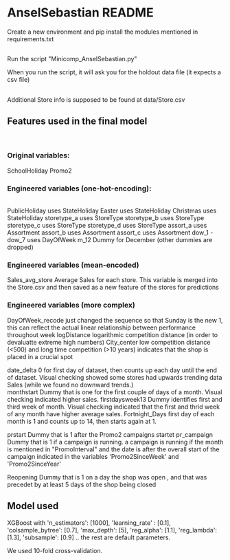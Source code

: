 # AnselSebastian README

Create a new environment and pip install the modules mentioned in requirements.txt<br/>

##
Run the script "Minicomp_AnselSebastian.py"<br/>

When you run the script, it will ask you for the holdout data file (it expects a csv file)<br/>

##
Additional Store info is supposed to be found at data/Store.csv<br/>


## Features used in the final model
<br/>

### Original variables:
SchoolHoliday
Promo2


### Engineered variables (one-hot-encoding):<br/>
<br/>
PublicHoliday          uses StateHoliday
Easter                uses StateHoliday
Christmas             uses StateHoliday
storetype_a           uses StoreType
storetype_b           uses StoreType
storetype_c           uses StoreType
storetype_d           uses StoreType
assort_a                uses Assortment
assort_b                uses Assortment
assort_c                uses Assortment
dow_1 - dow_7          uses DayOfWeek
m_12                 Dummy for December (other dummies are dropped)


### Engineered variables (mean-encoded)<br/>
Sales_avg_store       Average Sales for each store. This variable is merged into the Store.csv and then saved as a new feature of the stores for predictions

### Engineered variables (more complex)<br/>
DayOfWeek_recode       just changed the sequence so that Sunday is the new 1, this can reflect the actual linear relationship between performance throughout                       week
logDistance           logarithmic competition distance (in order to devaluatte extreme high numbers)
City_center            low competition distance (<500) and long time competition (>10 years) indicates that the shop is placed in a crucial spot


date_delta             0 for first day of dataset, then counts up each day until the end of dataset. Visual checking showed some stores had upwards trending                        data Sales (while we found no downward trends.)<br/>
monthstart            Dummy that is one for the first couple of days of a month. Visual checking indicated higher sales.
firstdaysweek13       Dummy identifies first and third week of month. Visual checking indicated that the first and thrid week of any month have higher                            average sales.
Fortnight_Days        first day of each month is 1 and counts up to 14, then starts again at 1.


prstart               Dummy that is 1 after the Promo2 campaigns startet
pr_campaign           Dummy that is 1 if a campaign is running. a campaign is running if the month is mentioned in "PromoInterval" and the date is
                        after the overall start of the campaign indicated in the variables 'Promo2SinceWeek' and 'Promo2SinceYear'
                       
Reopening             Dummy that is 1 on a day the shop was open , and that was precedet by at least 5 days of the shop being closed

## Model used

XGBoost with
    'n_estimators': [1000],
    'learning_rate' : [0.1],
    'colsample_bytree': [0.7],
    'max_depth': [5],
    'reg_alpha': [1.1],
    'reg_lambda': [1.3],
    'subsample': [0.9]
.. the rest are default parameters.

We used 10-fold cross-validation.



